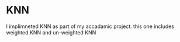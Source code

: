 # KNN
I implimneted KNN as part of my accadamic project. this one includes weighted KNN and un-weighted KNN 
